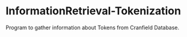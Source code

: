 # InformationRetrieval-Tokenization
Program to gather information about Tokens from Cranfield Database.
